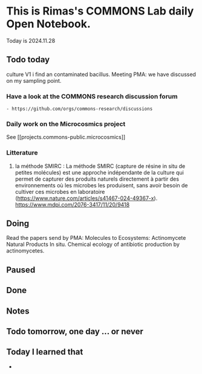 


# This is Rimas's COMMONS Lab daily Open Notebook.

Today is 2024.11.28

## Todo today
culture V1 i find an contaminated bacillus.
Meeting PMA: we have discussed on my sampling point.


### Have a look at the COMMONS research discussion forum
    - https://github.com/orgs/commons-research/discussions

### Daily work on the Microcosmics project

See [[projects.commons-public.microcosmics]]


### Litterature
1. la méthode SMIRC :
La méthode SMIRC (capture de résine in situ de petites molécules) est une approche indépendante de la culture qui permet de capturer des produits naturels directement à partir des environnements où les microbes les produisent, sans avoir besoin de cultiver ces microbes en laboratoire (https://www.nature.com/articles/s41467-024-49367-x).
https://www.mdpi.com/2076-3417/11/20/9418  


###

## Doing
Read the papers send by PMA:  Molecules to Ecosystems: Actinomycete Natural Products In situ. Chemical ecology of antibiotic production by actinomycetes. 

## Paused

## Done

## Notes

## Todo tomorrow, one day ... or never 


###
###


## Today I learned that

- 